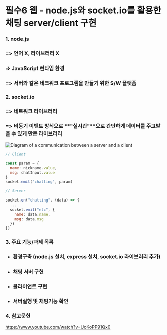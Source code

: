 # 필수6 웹 - node.js와 socket.io를 활용한 채팅 server/client 구현



### 1. node.js

### => 언어 X, 라이브러리 X

### => JavaScript 런타임 환경

### => 서버와 같은 네크워크 프로그램을 만들기 위한 S/W 플랫폼



### 2. socket.io

### => 네트워크 라이브러리

### => **비동기 이벤트 방식**으로 **"실시간"**으로 간단하게 데이터를 주고받을 수 있게 만든 라이브러리



![Diagram of a communication between a server and a client](https://socket.io/images/bidirectional-communication2.png)

```javascript
// Client

const param = {			
  name: nickname.value,
  msg: chatInput.value
}
socket.emit("chatting", param)
```

```javascript
// Server

socket.on("chatting", (data) => {
  ...
  socket.emit("etc", {
	name: data.name,
	msg: data.msg
  })
})
```



### 3. 주요 기능/과제 목록

- ### 환경구축 (node.js 설치, express 설치, socket.io 라이브러리 추가)

- ### 채팅 서버 구현

- ### 클라이언트 구현

- ### 서버실행 및 채팅기능 확인



### 4. 참고문헌

https://www.youtube.com/watch?v=UoKoPP91Qx0
